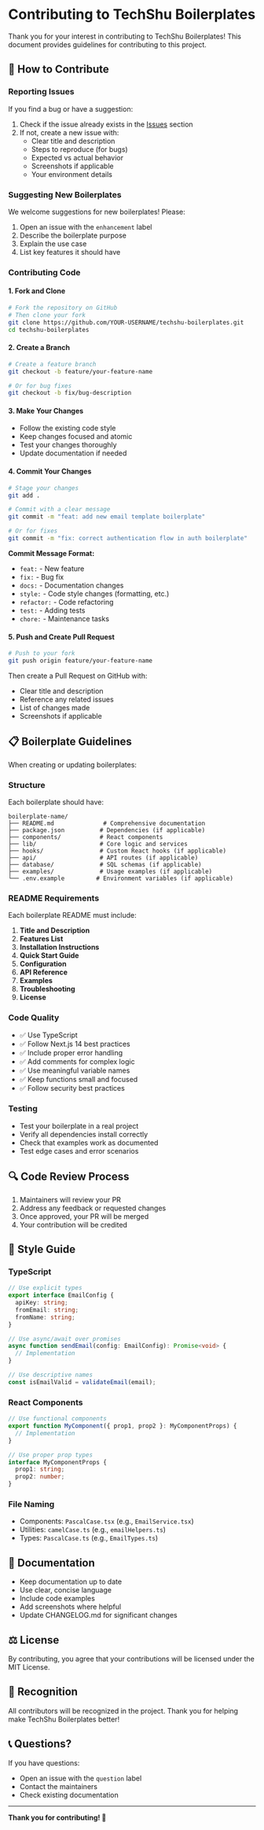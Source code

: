 # Contributing to TechShu Boilerplates

Thank you for your interest in contributing to TechShu Boilerplates! This document provides guidelines for contributing to this project.

## 🎯 How to Contribute

### Reporting Issues

If you find a bug or have a suggestion:

1. Check if the issue already exists in the [Issues](../../issues) section
2. If not, create a new issue with:
   - Clear title and description
   - Steps to reproduce (for bugs)
   - Expected vs actual behavior
   - Screenshots if applicable
   - Your environment details

### Suggesting New Boilerplates

We welcome suggestions for new boilerplates! Please:

1. Open an issue with the `enhancement` label
2. Describe the boilerplate purpose
3. Explain the use case
4. List key features it should have

### Contributing Code

#### 1. Fork and Clone

```bash
# Fork the repository on GitHub
# Then clone your fork
git clone https://github.com/YOUR-USERNAME/techshu-boilerplates.git
cd techshu-boilerplates
```

#### 2. Create a Branch

```bash
# Create a feature branch
git checkout -b feature/your-feature-name

# Or for bug fixes
git checkout -b fix/bug-description
```

#### 3. Make Your Changes

- Follow the existing code style
- Keep changes focused and atomic
- Test your changes thoroughly
- Update documentation if needed

#### 4. Commit Your Changes

```bash
# Stage your changes
git add .

# Commit with a clear message
git commit -m "feat: add new email template boilerplate"

# Or for fixes
git commit -m "fix: correct authentication flow in auth boilerplate"
```

**Commit Message Format:**
- `feat:` - New feature
- `fix:` - Bug fix
- `docs:` - Documentation changes
- `style:` - Code style changes (formatting, etc.)
- `refactor:` - Code refactoring
- `test:` - Adding tests
- `chore:` - Maintenance tasks

#### 5. Push and Create Pull Request

```bash
# Push to your fork
git push origin feature/your-feature-name
```

Then create a Pull Request on GitHub with:
- Clear title and description
- Reference any related issues
- List of changes made
- Screenshots if applicable

## 📋 Boilerplate Guidelines

When creating or updating boilerplates:

### Structure

Each boilerplate should have:

```
boilerplate-name/
├── README.md              # Comprehensive documentation
├── package.json          # Dependencies (if applicable)
├── components/           # React components
├── lib/                  # Core logic and services
├── hooks/                # Custom React hooks (if applicable)
├── api/                  # API routes (if applicable)
├── database/             # SQL schemas (if applicable)
├── examples/             # Usage examples (if applicable)
└── .env.example         # Environment variables (if applicable)
```

### README Requirements

Each boilerplate README must include:

1. **Title and Description**
2. **Features List**
3. **Installation Instructions**
4. **Quick Start Guide**
5. **Configuration**
6. **API Reference**
7. **Examples**
8. **Troubleshooting**
9. **License**

### Code Quality

- ✅ Use TypeScript
- ✅ Follow Next.js 14 best practices
- ✅ Include proper error handling
- ✅ Add comments for complex logic
- ✅ Use meaningful variable names
- ✅ Keep functions small and focused
- ✅ Follow security best practices

### Testing

- Test your boilerplate in a real project
- Verify all dependencies install correctly
- Check that examples work as documented
- Test edge cases and error scenarios

## 🔍 Code Review Process

1. Maintainers will review your PR
2. Address any feedback or requested changes
3. Once approved, your PR will be merged
4. Your contribution will be credited

## 🎨 Style Guide

### TypeScript

```typescript
// Use explicit types
export interface EmailConfig {
  apiKey: string;
  fromEmail: string;
  fromName: string;
}

// Use async/await over promises
async function sendEmail(config: EmailConfig): Promise<void> {
  // Implementation
}

// Use descriptive names
const isEmailValid = validateEmail(email);
```

### React Components

```typescript
// Use functional components
export function MyComponent({ prop1, prop2 }: MyComponentProps) {
  // Implementation
}

// Use proper prop types
interface MyComponentProps {
  prop1: string;
  prop2: number;
}
```

### File Naming

- Components: `PascalCase.tsx` (e.g., `EmailService.tsx`)
- Utilities: `camelCase.ts` (e.g., `emailHelpers.ts`)
- Types: `PascalCase.ts` (e.g., `EmailTypes.ts`)

## 📝 Documentation

- Keep documentation up to date
- Use clear, concise language
- Include code examples
- Add screenshots where helpful
- Update CHANGELOG.md for significant changes

## ⚖️ License

By contributing, you agree that your contributions will be licensed under the MIT License.

## 🙏 Recognition

All contributors will be recognized in the project. Thank you for helping make TechShu Boilerplates better!

## 📞 Questions?

If you have questions:
- Open an issue with the `question` label
- Contact the maintainers
- Check existing documentation

---

**Thank you for contributing! 🎉**

